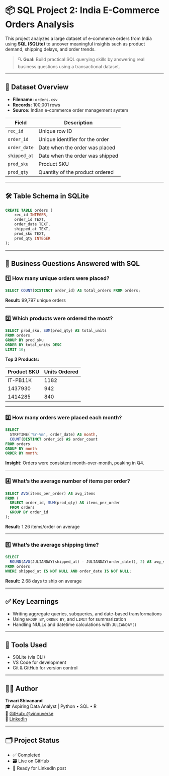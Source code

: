 # 📦 SQL Project 2: India E-Commerce Orders Analysis

This project analyzes a large dataset of e-commerce orders from India using **SQL (SQLite)** to uncover meaningful insights such as product demand, shipping delays, and order trends.

> 🔍 **Goal:** Build practical SQL querying skills by answering real business questions using a transactional dataset.

---

## 📂 Dataset Overview

- **Filename:** `orders.csv`
- **Records:** 100,001 rows
- **Source:** Indian e-commerce order management system

| Field        | Description                      |
|--------------|----------------------------------|
| `rec_id`     | Unique row ID                    |
| `order_id`   | Unique identifier for the order  |
| `order_date` | Date when the order was placed   |
| `shipped_at` | Date when the order was shipped  |
| `prod_sku`   | Product SKU                      |
| `prod_qty`   | Quantity of the product ordered  |

---

## 🛠️ Table Schema in SQLite

```sql
CREATE TABLE orders (
    rec_id INTEGER,
    order_id TEXT,
    order_date TEXT,
    shipped_at TEXT,
    prod_sku TEXT,
    prod_qty INTEGER
);
```

---

## 🧠 Business Questions Answered with SQL

### 1️⃣ How many unique orders were placed?
```sql
SELECT COUNT(DISTINCT order_id) AS total_orders FROM orders;
```
**Result:** 99,797 unique orders

---

### 2️⃣ Which products were ordered the most?
```sql
SELECT prod_sku, SUM(prod_qty) AS total_units
FROM orders
GROUP BY prod_sku
ORDER BY total_units DESC
LIMIT 10;
```
**Top 3 Products:**

| Product SKU | Units Ordered |
|-------------|--------------|
| IT-PB11K    | 1182         |
| 1437930     | 942          |
| 1414285     | 840          |

---

### 3️⃣ How many orders were placed each month?
```sql
SELECT 
  STRFTIME('%Y-%m', order_date) AS month,
  COUNT(DISTINCT order_id) AS order_count
FROM orders
GROUP BY month
ORDER BY month;
```
**Insight:** Orders were consistent month-over-month, peaking in Q4.

---

### 4️⃣ What’s the average number of items per order?
```sql
SELECT AVG(items_per_order) AS avg_items
FROM (
  SELECT order_id, SUM(prod_qty) AS items_per_order
  FROM orders
  GROUP BY order_id
);
```
**Result:** 1.26 items/order on average

---

### 5️⃣ What’s the average shipping time?
```sql
SELECT 
  ROUND(AVG(JULIANDAY(shipped_at) - JULIANDAY(order_date)), 2) AS avg_shipping_days
FROM orders
WHERE shipped_at IS NOT NULL AND order_date IS NOT NULL;
```
**Result:** 2.68 days to ship on average

---

## ✅ Key Learnings

- Writing aggregate queries, subqueries, and date-based transformations
- Using `GROUP BY`, `ORDER BY`, and `LIMIT` for summarization
- Handling NULLs and datetime calculations with `JULIANDAY()`

---

## 🧰 Tools Used

- SQLite (via CLI)
- VS Code for development
- Git & GitHub for version control

---

## 👨‍💻 Author

**Tiwari Shivanand**  
🎓 Aspiring Data Analyst | Python • SQL • R  
🔗 [GitHub: @vinnuverse](https://github.com/vinnuverse)  
🔗 [LinkedIn](https://www.linkedin.com/in/tiwari-shivanand-mystore)

---

## 🗂️ Project Status

- ✅ Completed
- 🗃️ Live on GitHub
- 🔄 Ready for LinkedIn post